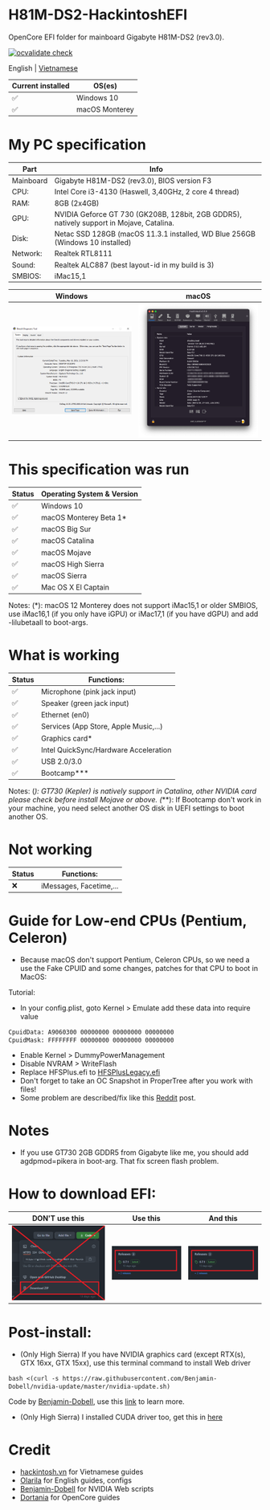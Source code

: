 # H81M-DS2-HackintoshEFI

OpenCore EFI folder for mainboard Gigabyte H81M-DS2 (rev3.0).


[![ocvalidate check](https://github.com/dtcu0ng/H81M-DS2-Hackintosh/workflows/CI/badge.svg)](https://github.com/dtcu0ng/H81M-DS2-Hackintosh/actions)

English | [Vietnamese](README_vi.md)

| Current installed  | OS(es) |
| ------------- | ------------- |
| ✅  | Windows 10  |
| ✅  | macOS Monterey |

# My PC specification

| Part  | Info |
| ------------- | ------------- |
| Mainboard | Gigabyte H81M-DS2 (rev3.0), BIOS version F3  |
| CPU:  | Intel Core i3-4130 (Haswell, 3,40GHz, 2 core 4 thread)  |
| RAM:  | 8GB (2x4GB)  |
| GPU:  | NVIDIA Geforce GT 730 (GK208B, 128bit, 2GB GDDR5), natively support in Mojave, Catalina. |
| Disk:  | Netac SSD 128GB (macOS 11.3.1 installed, WD Blue 256GB (Windows 10 installed)  |
| Network: | Realtek RTL8111 |
| Sound:  | Realtek ALC887 (best layout-id in my build is 3)  |
| SMBIOS:  | iMac15,1  |

| Windows  | macOS |
| ------------- | ------------- |
| ![dxdiag windows spec](images/systeminfo_win.png "System specfication") | ![hackintool spec](images/systeminfo_mac_monterey.png "System specfication")  |

# This specification was run

| Status  | Operating System & Version |
| ------------- | ------------- |
| ✅  | Windows 10  |
| ✅  | macOS Monterey Beta 1* |
| ✅  | macOS Big Sur  |
| ✅  | macOS Catalina |
| ✅  | macOS Mojave  |
| ✅  | macOS High Sierra  |
| ✅  | macOS Sierra  |
| ✅  | Mac OS X El Captain  |

Notes:
(*): macOS 12 Monterey does not support iMac15,1 or older SMBIOS, use iMac16,1 (if you only have iGPU) or iMac17,1 (if you have dGPU) and add -lilubetaall to boot-args.

# What is working
| Status  | Functions: |
| ------------- | ------------- |
| ✅  | Microphone (pink jack input)  |
| ✅  | Speaker (green jack input)  |
| ✅  | Ethernet (en0)  |
| ✅  | Services (App Store, Apple Music,...) |
| ✅  | Graphics card* |
| ✅  | Intel QuickSync/Hardware Acceleration |
| ✅  | USB 2.0/3.0  |
| ✅  | Bootcamp***  |

Notes: 
(*): GT730 (Kepler) is natively support in Catalina, other NVIDIA card please check before install Mojave or above.
(***): If Bootcamp don't work in your machine, you need select another OS disk in UEFI settings to boot another OS.

# Not working
| Status  | Functions: |
| ------------- | ------------- |
| ❌  | iMessages, Facetime,...  |

# Guide for Low-end CPUs (Pentium, Celeron)
+ Because macOS don't support Pentium, Celeron CPUs, so we need a use the Fake CPUID and some changes, patches for that CPU to boot in MacOS:

Tutorial:
+ In your config.plist, goto Kernel > Emulate add these data into require value
```
CpuidData: A9060300 00000000 00000000 00000000
CpuidMask: FFFFFFFF 00000000 00000000 00000000
```
+ Enable Kernel > DummyPowerManagement
+ Disable NVRAM > WriteFlash
+ Replace HFSPlus.efi to [HFSPlusLegacy.efi](https://github.com/acidanthera/OcBinaryData/blob/master/Drivers/HfsPlusLegacy.efi)
+ Don't forget to take an OC Snapshot in ProperTree after you work with files!
+ Some problem are described/fix like this [Reddit](https://www.reddit.com/r/hackintosh/comments/gn41rk/stuck_in_oc_watchdog_status_is_0/) post.

# Notes
+ If you use GT730 2GB GDDR5 from Gigabyte like me, you should add agdpmod=pikera in boot-arg. That fix screen flash problem.

# How to download EFI:
| DON'T use this  | Use this | And this |
| ------------- | ------------- | ------------- |
| ![don't use this](images/dont_use_this_to_download.png "Don't use this") | ![use this](images/use_this.png "Use this") | ![and this](images/use_this.png "and this") |

# Post-install:
+ (Only High Sierra) If you have NVIDIA graphics card (except RTX(s), GTX 16xx, GTX 15xx), use this terminal command to install Web driver

```
bash <(curl -s https://raw.githubusercontent.com/Benjamin-Dobell/nvidia-update/master/nvidia-update.sh)
```
Code by [Benjamin-Dobell](https://github.com/Benjamin-Dobell/), use this [link](https://github.com/Benjamin-Dobell/nvidia-update/) to learn more.
+ (Only High Sierra) I installed CUDA driver too, get this in [here](https://www.nvidia.com/en-us/drivers/cuda/mac-driver-archive/)

# Credit
+ [hackintosh.vn](https://hackintosh.vn) for Vietnamese guides
+ [Olarila](https://olarila.com) for English guides, configs
+ [Benjamin-Dobell](https://github.com/Benjamin-Dobell/) for NVIDIA Web scripts
+ [Dortania](https://dortania.github.io/OpenCore-Install-Guide/) for OpenCore guides
